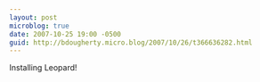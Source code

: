 ```yaml
---
layout: post
microblog: true
date: 2007-10-25 19:00 -0500
guid: http://bdougherty.micro.blog/2007/10/26/t366636282.html
---
```

Installing Leopard!

